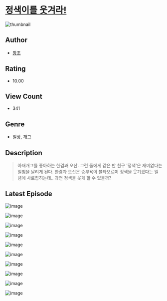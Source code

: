 # [정색이를 웃겨라!](https://comic.naver.com/challenge/list?titleId=810080)
![thumbnail](https://image-comic.pstatic.net/user_contents_data/challenge_comic/2023/05/23/366786/upload_3688836652726825013_480x623.jpeg)

## Author
- [창조](https://comic.naver.com/artistTitle?id=366786)

## Rating
- 10.00

## View Count
- 341

## Genre
- 일상, 개그

## Description
> 아재개그를 좋아하는 한겸과 오산. 그런 둘에게 같은 반 친구 '정색'은 재미없다는 일침을 날리게 된다. 한겸과 오산은 승부욕이 불타오르며 정색을 웃기겠다는 일념에 사로잡히는데.. 과연 정색을 웃게 할 수 있을까?


## Latest Episode
![image](https://image-comic.pstatic.net/user_contents_data/challenge_comic/2023/05/25/366786/upload_3702579264720483172.jpeg)

![image](https://image-comic.pstatic.net/user_contents_data/challenge_comic/2023/05/23/366786/upload_7306077076013199717.jpeg)

![image](https://image-comic.pstatic.net/user_contents_data/challenge_comic/2023/05/23/366786/upload_3689399384545571429.jpeg)

![image](https://image-comic.pstatic.net/user_contents_data/challenge_comic/2023/05/23/366786/upload_3906371734867370800.jpeg)

![image](https://image-comic.pstatic.net/user_contents_data/challenge_comic/2023/05/23/366786/upload_7149854061681193057.jpeg)

![image](https://image-comic.pstatic.net/user_contents_data/challenge_comic/2023/05/23/366786/upload_3630808831390671413.jpeg)

![image](https://image-comic.pstatic.net/user_contents_data/challenge_comic/2023/05/23/366786/upload_3906135339142625587.jpeg)

![image](https://image-comic.pstatic.net/user_contents_data/challenge_comic/2023/05/23/366786/upload_7005461793134960953.jpeg)

![image](https://image-comic.pstatic.net/user_contents_data/challenge_comic/2023/05/23/366786/upload_7017228551874491191.jpeg)

![image](https://image-comic.pstatic.net/user_contents_data/challenge_comic/2023/05/23/366786/upload_7161911104294498868.jpeg)
